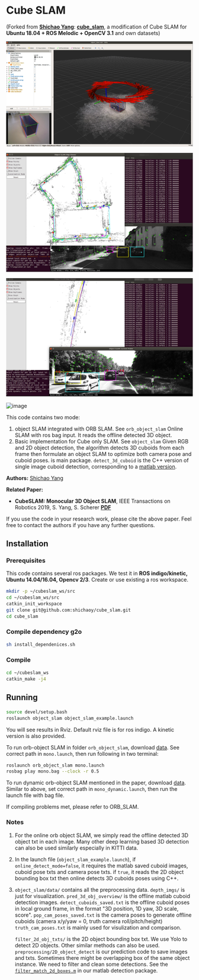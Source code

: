 

# Cube SLAM #
(Forked from [**Shichao Yang**](https://github.com/shichaoy): [**cube_slam**](https://github.com/shichaoy/cube_slam), a modification of Cube SLAM for **Ubuntu 18.04 + ROS Melodic + OpenCV 3.1** and own datasets)

![image](https://github.com/zha0ming1e/cube_slam_modified/blob/main/image/object_slam_example.png)

![image](https://github.com/zha0ming1e/cube_slam_modified/blob/main/image/orb_object_slam_mono.png)

![image](https://github.com/zha0ming1e/cube_slam_modified/blob/main/image/orb_object_slam_mono_dynamic.png)

![image](https://github.com/zha0ming1e/cube_slam_modified/blob/main/image/orb_object_slam_mono_4x.gif)


This code contains two mode:
1)  object SLAM integrated with ORB SLAM. See ```orb_object_slam```  Online SLAM with ros bag input. It reads the offline detected 3D object.
2) Basic implementation for Cube only SLAM. See ```object_slam``` Given RGB and 2D object detection, the algorithm detects 3D cuboids from each frame then formulate an object SLAM to optimize both camera pose and cuboid poses.  is main package. ```detect_3d_cuboid``` is the C++ version of single image cuboid detection, corresponding to a [matlab version](https://github.com/shichaoy/matlab_cuboid_detect).

**Authors:** [Shichao Yang](https://shichaoy.github.io./)

**Related Paper:**

* **CubeSLAM: Monocular 3D Object SLAM**, IEEE Transactions on Robotics 2019, S. Yang, S. Scherer  [**PDF**](https://arxiv.org/abs/1806.00557)

If you use the code in your research work, please cite the above paper. Feel free to contact the authors if you have any further questions.



## Installation

### Prerequisites
This code contains several ros packages. We test it in **ROS indigo/kinetic, Ubuntu 14.04/16.04, Opencv 2/3**. Create or use existing a ros workspace.
```bash
mkdir -p ~/cubeslam_ws/src
cd ~/cubeslam_ws/src
catkin_init_workspace
git clone git@github.com:shichaoy/cube_slam.git
cd cube_slam
```

### Compile dependency g2o
```bash
sh install_dependenices.sh
```


### Compile
```bash
cd ~/cubeslam_ws
catkin_make -j4
```


## Running #
```bash
source devel/setup.bash
roslaunch object_slam object_slam_example.launch
```
You will see results in Rviz. Default rviz file is for ros indigo. A kinetic version is also provided.

To run orb-object SLAM in folder ```orb_object_slam```, download [data](https://drive.google.com/open?id=1FrBdmYxrrM6XeBe_vIXCuBTfZeCMgApL). See correct path in ```mono.launch```, then run following in two terminal:
``` bash
roslaunch orb_object_slam mono.launch
rosbag play mono.bag --clock -r 0.5
```

To run dynamic orb-object SLAM mentioned in the paper, download [data](https://drive.google.com/drive/folders/1T2PmK3Xt5Bq9Z7UhV8FythvramqhOo0a?usp=sharing). Similar to above, set correct path in ```mono_dynamic.launch```, then run the launch file with bag file.


If compiling problems met, please refer to ORB_SLAM.


### Notes

1. For the online orb object SLAM, we simply read the offline detected 3D object txt in each image. Many other deep learning based 3D detection can also be used similarly especially in KITTI data.

2. In the launch file (```object_slam_example.launch```), if ```online_detect_mode=false```, it requires the matlab saved cuboid images, cuboid pose txts and camera pose txts.  if ```true```, it reads the 2D object bounding box txt then online detects 3D cuboids poses using C++.

3. ```object_slam/data/``` contains all the preprocessing data. ```depth_imgs/``` is just for visualization. ```pred_3d_obj_overview/``` is the offline matlab cuboid detection images. ```detect_cuboids_saved.txt``` is the offline cuboid poses in local ground frame, in the format "3D position, 1D yaw, 3D scale, score". ```pop_cam_poses_saved.txt``` is the camera poses to generate offline cuboids (camera x/y/yaw = 0, truth camera roll/pitch/height) ```truth_cam_poses.txt``` is mainly used for visulization and comparison.

	```filter_2d_obj_txts/``` is the 2D object bounding box txt. We use Yolo to detect 2D objects. Other similar methods can also be used. ```preprocessing/2D_object_detect``` is our prediction code to save images and txts. Sometimes there might be overlapping box of the same object instance. We need to filter and clean some detections. See the [```filter_match_2d_boxes.m```](https://github.com/shichaoy/matlab_cuboid_detect/blob/master/filter_match_2d_boxes.m) in our matlab detection package.

